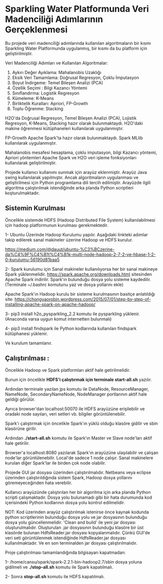 # Sparkling Water Platformunda Veri Madenciliği Adımlarının Gerçeklenmesi

Bu projede veri madenciliği adımlarında kullanılan algoritmaların bir kısmı Sparkling Water Platformunda uygulanmış, bir kısmı da bu platform için geliştirilmiştir.

Veri Madenciliği Adımları ve Kullanılan Algoritmalar:

1. Aykırı Değer Ayıklama: Mahalanobis Uzaklığı
2. Eksik Veri Tamamlama:  Doğrusal Regresyon, Çoklu İmputasyon
3. Boyut İndirgeme: Temel Bileşen Analizi (PCA)
4. Özellik Seçimi : Bilgi Kazancı Yöntemi
5. Sınıflandırma: Logistik Regresyon
6. Kümeleme: K-Means
7. Birliktelik Kuralları: Apriori, FP-Growth
8. Toplu Öğrenme: Stacking

H2O'da Doğrusal Regresyon, Temel Bileşen Analizi (PCA), Lojistik Regresyon, K-Means, Stacking hazır olarak bulunmaktaydı. H2O'daki makine öğrenmesi kütüphaneleri kullanılarak uygulanmıştır.

FP-Growth Apache Spark'ta hazır olarak bulunmaktaydı. Spark MLlib kullanılarak uygulanmıştır.

Mahalanobis mesafesi hesaplama, çoklu imputasyon, bilgi Kazancı yöntemi, Apriori yöntemleri Apache Spark ve H2O veri işleme fonksiyonları kullanılarak geliştirilmiştir.

Projede kullanıcı kullanımı sunmak için arayüz eklenmiştir. Arayüz Java swing kullanılarak yapılmıştır. Ancak algoritmaların uygulanması ve geliştirilmesi için Python programlama dili tercih edilmiştir. Arayüzde ilgili algoritma çalıştırılmak istendiğinde arka planda Python scriptleri koşturulmaktadır.

## Sistemin Kurulması

Öncelikle sistemde HDFS (Hadoop Distributed File System) kullanılabilmesi için hadoop platformunun kurulması gerekmektedir. 

1- Ubuntu Üzerinde Hadoop Kurulumu yapılır. Aşağıdaki linkteki adımlar takip edilerek sanal makineler üzerine Hadoop ve HDFS kurulur.

https://medium.com/@dauut/ubuntu-%C3%BCzerine-da%C4%9F%C4%B1t%C4%B1k-multi-node-hadoop-2-7-2-ve-hbase-1-2-0-kurulumu-56190d81baa5

2- Spark kurulumu için Sanal makineler kullanılıyorsa her bir sanal makineye Spark yüklenmelidir. https://spark.apache.org/downloads.html sitesinden Apache Spark indirilir. Spark'ın bulunduğu dosya yolu sisteme kaydedilir. (Terminale ~/.bashrc komutunu yaz ve dosya yollarını ekle)

Apache Spark'ın Hadoop kurulu bir sisteme kurulmasının basitçe anlatıldığı site: https://chongyaorobin.wordpress.com/2015/07/01/step-by-step-of-installing-apache-spark-on-apache-hadoop/

3- pip3 install h2o_pysparkling_2.2 komutu ile pysparkling yüklenir. (Anaconda varsa uygun komut internetten bulunmalı)

4- pip3 install findspark ile Python kodlarında kullanılan findspark kütüphanesi yüklenir.

Ve kurulum tamamlanır.

## Çalıştırılması :

Öncelikle Hadoop ve Spark platformları aktif hale getirilmelidir.

Bunun için öncelikle **HDFS'i çalıştırmak için terminale start-all.sh** yazılır.

Ardından terminale yazılan jps komutu ile DataNode, ResourceManager, NameNode, SecondaryNameNode, NodeManager portlarının aktif hale geldiği görülür.

Ayrıca browser'dan localhost:50070 ile HDFS arayüzüne erişilebilir ve oradaki node sayıları, veri setleri vb. bilgiler görüntülenebilir.

Spark'ı çalıştırmak için öncelikle Spark'ın yüklü olduğu klasöre gidilir ve sbin klasörüne girilir. 

Ardından **./start-all.sh** komutu ile Spark'ın Master ve Slave node'ları aktif hale getirilir.

Browser'a localhost:8080 yazılarak Spark'ın arayüzüne ulaşılabilir ve çalışan node'lar görüntülenebilir. Local'de sadece 1 node çalışır. Sanal makinelere kurulan diğer Spark'lar ile birden çok node olabilir. 

Projede GUI jar dosyası üzerinden çalıştırılmalıdır. Netbeans veya eclipse üzerinden çalıştırıldığında sistem Spark, Hadoop dosya yollarını göremeyeceğinden hata verebilir. 

Kullanıcı arayüzünde çalıştırılan her bir algoritma için arka planda Python scripti çalışmaktadır. Dosya yolu bulunamadı gibi bir hata durumunda kod içerisindeki Python kodlarının dosya yolu kontrol edilmelidir.

NOT: Kod üzerinden arayüz çalıştırılmak istenirse önce kaynak kodunda python scriptlerinin bulunduğu dosya yolu ve jar dosyasının bulunduğu dosya yolu güncellenmelidir. 'Clean and build' ile yeni jar dosyası oluşturulmalıdır. Oluşturulan .jar dosyasının bulunduğu klasöre bir üst klasörde bulunan HdfsReader.jar dosyası kopyalanmalıdır. Çünkü GUI'de veri seti görüntülenmek istendiğinde HdfsReader.jar dosyası kullanılmaktadır. Ve en son terminalden jar dosyası çalıştırılmalıdır.

Proje çalıştırılması tamamlandığında bilgisayarı kapatmadan:

1- /home/cansu/spark/spark-2.2.1-bin-hadoop2.7/sbin dosya yoluna gidilmeli ve **./stop-all.sh** komutu ile Spark kapatılmalı.

2- Sonra **stop-all.sh** komutu ile HDFS kapatılmalı. 
